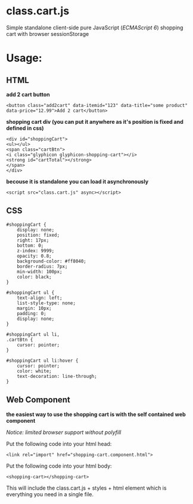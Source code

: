 # class.cart.js
Simple standalone client-side pure JavaScript (*ECMAScript 6*) shopping cart with browser sessionStorage

# Usage:
## HTML
**add 2 cart button**
```
<button class="add2cart" data-itemid="123" data-title="some product" data-price="12.99">Add 2 cart</button> 
```
**shopping cart div (you can put it anywhere as it's position is fixed and defined in css)**
```
<div id="shoppingCart">
<ul></ul>
<span class="cartBtn">
<i class="glyphicon glyphicon-shopping-cart"></i>
<strong id="cartTotal"></strong>
</span>
</div>
```
**becouse it is standalone you can load it asynchronously**
```
<script src="class.cart.js" async></script>
```
## CSS
```
#shoppingCart {
    display: none;
    position: fixed;
    right: 17px;
    bottom: 0;
    z-index: 9999;
    opacity: 0.8;
    background-color: #ff8040;
    border-radius: 7px;
    min-width: 100px;
    color: black;
}

#shoppingCart ul {
    text-align: left;
    list-style-type: none;
    margin: 10px;
    padding: 0;
    display: none;
}

#shoppingCart ul li,
.cartBtn {
    cursor: pointer;
}

#shoppingCart ul li:hover {
    cursor: pointer;
    color: white;
    text-decoration: line-through;
}
```
## Web Component
**the easiest way to use the shopping cart is with the self contained web component**

*Notice: limited browser support without polyfill*

Put the following code into your html head:
```
<link rel="import" href="shopping-cart.component.html">
```
Put the following code into your html body:
```
<shopping-cart></shopping-cart>
```
This will include the class.cart.js + styles + html element which is everything you need in a single file.
